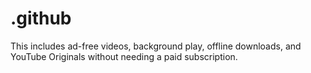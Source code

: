 # .github
This includes ad-free videos, background play, offline downloads, and YouTube Originals without needing a paid subscription.

